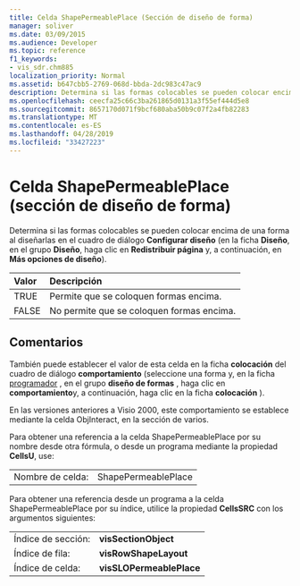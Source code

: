 ```yaml
---
title: Celda ShapePermeablePlace (Sección de diseño de forma)
manager: soliver
ms.date: 03/09/2015
ms.audience: Developer
ms.topic: reference
f1_keywords:
- vis_sdr.chm885
localization_priority: Normal
ms.assetid: b647cbb5-2769-068d-bbda-2dc983c47ac9
description: Determina si las formas colocables se pueden colocar encima de una forma al diseñarlas en el cuadro de diálogo Configurar diseño (en la ficha Diseño, en el grupo Diseño, haga clic en Redistribuir página y, a continuación, en Más opciones de diseño).
ms.openlocfilehash: ceecfa25c66c3ba261865d0131a3f55ef444d5e8
ms.sourcegitcommit: 8657170d071f9bcf680aba50b9c07f2a4fb82283
ms.translationtype: MT
ms.contentlocale: es-ES
ms.lasthandoff: 04/28/2019
ms.locfileid: "33427223"
---
```

# <a name="shapepermeableplace-cell-shape-layout-section"></a>Celda ShapePermeablePlace (sección de diseño de forma)

Determina si las formas colocables se pueden colocar encima de una forma al diseñarlas en el cuadro de diálogo **Configurar diseño** (en la ficha **Diseño**, en el grupo **Diseño**, haga clic en **Redistribuir página** y, a continuación, en **Más opciones de diseño**).
  
|**Valor**|**Descripción**|
|:-----|:-----|
|TRUE  <br/> |Permite que se coloquen formas encima.  <br/> |
|FALSE  <br/> |No permite que se coloquen formas encima.  <br/> |
   
## <a name="remarks"></a>Comentarios

También puede establecer el valor de esta celda en la ficha **colocación** del cuadro de diálogo **comportamiento** (seleccione una forma y, en la ficha [programador](run-in-developer-mode-display-the-developer-tab.md) , en el grupo **diseño de formas** , haga clic en **comportamiento**y, a continuación, haga clic en la ficha **colocación** ). 
  
En las versiones anteriores a Visio 2000, este comportamiento se establece mediante la celda ObjInteract, en la sección de varios.
  
Para obtener una referencia a la celda ShapePermeablePlace por su nombre desde otra fórmula, o desde un programa mediante la propiedad **CellsU**, use: 
  
|||
|:-----|:-----|
|Nombre de celda:  <br/> |ShapePermeablePlace  <br/> |
   
Para obtener una referencia desde un programa a la celda ShapePermeablePlace por su índice, utilice la propiedad **CellsSRC** con los argumentos siguientes: 
  
|||
|:-----|:-----|
|Índice de sección:  <br/> |**visSectionObject** <br/> |
|Índice de fila:  <br/> |**visRowShapeLayout** <br/> |
|Índice de celda:  <br/> |**visSLOPermeablePlace** <br/> |
   

